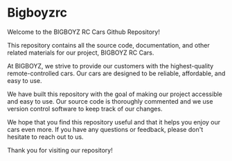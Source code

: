 # Bigboyzrc
Welcome to the BIGBOYZ RC Cars Github Repository!

This repository contains all the source code, documentation, and other related materials for our project, BIGBOYZ RC Cars. 

At BIGBOYZ, we strive to provide our customers with the highest-quality remote-controlled cars. Our cars are designed to be reliable, affordable, and easy to use.

We have built this repository with the goal of making our project accessible and easy to use. Our source code is thoroughly commented and we use version control software to keep track of our changes. 

We hope that you find this repository useful and that it helps you enjoy our cars even more. If you have any questions or feedback, please don't hesitate to reach out to us. 

Thank you for visiting our repository!
